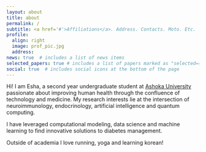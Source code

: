 ```yaml
---
layout: about
title: about
permalink: /
subtitle: <a href='#'>Affiliations</a>. Address. Contacts. Moto. Etc.
profile:
  align: right
  image: prof_pic.jpg
  address: 
news: true  # includes a list of news items
selected_papers: true # includes a list of papers marked as "selected={true}"
social: true  # includes social icons at the bottom of the page
---
```


Hi! I am Esha, a second year undergraduate student at [Ashoka University](https://www.ashoka.edu.in) passionate about improving human health through the confluence of technology and medicine. My research interests lie at the intersection of neuroimmunology, endocrinology, artificial intelligence and quantum computing. 

I have leveraged computational modeling, data science and machine learning to find innovative solutions to diabetes management.


Outside of academia I love running, yoga and learning korean!


